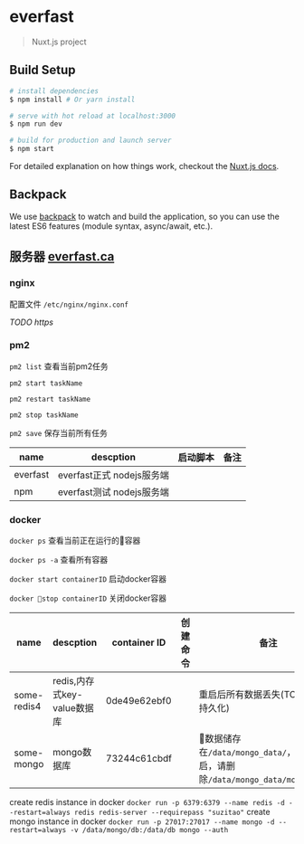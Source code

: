 # everfast

> Nuxt.js project

## Build Setup

``` bash
# install dependencies
$ npm install # Or yarn install

# serve with hot reload at localhost:3000
$ npm run dev

# build for production and launch server
$ npm start
```

For detailed explanation on how things work, checkout the [Nuxt.js docs](https://github.com/nuxt/nuxt.js).

## Backpack

We use [backpack](https://github.com/palmerhq/backpack) to watch and build the application, so you can use the latest ES6 features (module syntax, async/await, etc.).

## 服务器 [everfast.ca](47.88.51.245)

### nginx
配置文件 `/etc/nginx/nginx.conf`

*TODO https*

### pm2
`pm2 list` 查看当前pm2任务

`pm2 start taskName`

`pm2 restart taskName`

`pm2 stop taskName`

`pm2 save` 保存当前所有任务

| name | descption | 启动脚本 | 备注 |
| --- | --- | --- | --- |
| everfast | everfast正式 nodejs服务端 | 
| npm | everfast测试 nodejs服务端 |

### docker
`docker ps` 查看当前正在运行的容器

`docker ps -a` 查看所有容器

`docker start containerID` 启动docker容器

`docker stop containerID` 关闭docker容器

| name | descption | container ID | 创建命令 | 备注
| --- | --- | --- | --- | --- |
| some-redis4 | redis,内存式key-value数据库|0de49e62ebf0||重启后所有数据丢失(TODO: 数据持久化)
| some-mongo | mongo数据库 |73244c61cbdf||数据储存在`/data/mongo_data/`，若无法重启，请删除`/data/mongo_data/mongod.lock`

create redis instance in docker
`docker run -p 6379:6379 --name redis -d --restart=always redis redis-server --requirepass "suzitao"`
create mongo instance in docker
`docker run -p 27017:27017 --name mongo -d --restart=always -v /data/mongo/db:/data/db mongo --auth`
